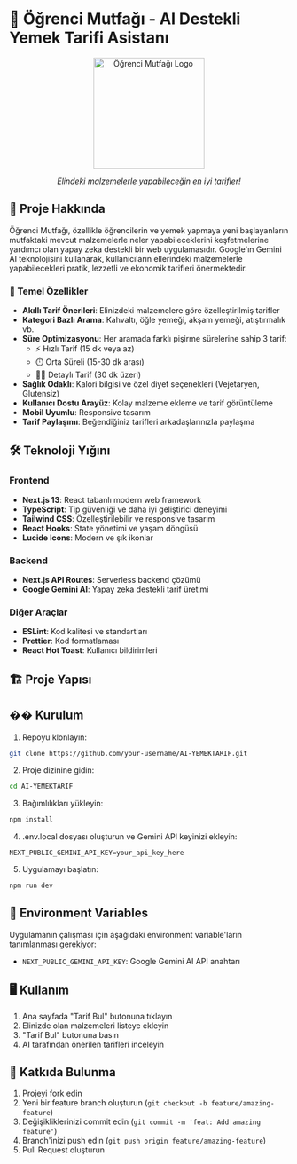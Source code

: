 # 🍳 Öğrenci Mutfağı - AI Destekli Yemek Tarifi Asistanı

<div align="center">
  <img src="public/logo.png" alt="Öğrenci Mutfağı Logo" width="200"/>
  <p><em>Elindeki malzemelerle yapabileceğin en iyi tarifler!</em></p>
</div>

## 📖 Proje Hakkında

Öğrenci Mutfağı, özellikle öğrencilerin ve yemek yapmaya yeni başlayanların mutfaktaki mevcut malzemelerle neler yapabileceklerini keşfetmelerine yardımcı olan yapay zeka destekli bir web uygulamasıdır. Google'ın Gemini AI teknolojisini kullanarak, kullanıcıların ellerindeki malzemelerle yapabilecekleri pratik, lezzetli ve ekonomik tarifleri önermektedir.

### 🎯 Temel Özellikler

- **Akıllı Tarif Önerileri**: Elinizdeki malzemelere göre özelleştirilmiş tarifler
- **Kategori Bazlı Arama**: Kahvaltı, öğle yemeği, akşam yemeği, atıştırmalık vb.
- **Süre Optimizasyonu**: Her aramada farklı pişirme sürelerine sahip 3 tarif:
  - ⚡ Hızlı Tarif (15 dk veya az)
  - ⏱️ Orta Süreli (15-30 dk arası)
  - 👨‍🍳 Detaylı Tarif (30 dk üzeri)
- **Sağlık Odaklı**: Kalori bilgisi ve özel diyet seçenekleri (Vejetaryen, Glutensiz)
- **Kullanıcı Dostu Arayüz**: Kolay malzeme ekleme ve tarif görüntüleme
- **Mobil Uyumlu**: Responsive tasarım
- **Tarif Paylaşımı**: Beğendiğiniz tarifleri arkadaşlarınızla paylaşma

## 🛠️ Teknoloji Yığını

### Frontend
- **Next.js 13**: React tabanlı modern web framework
- **TypeScript**: Tip güvenliği ve daha iyi geliştirici deneyimi
- **Tailwind CSS**: Özelleştirilebilir ve responsive tasarım
- **React Hooks**: State yönetimi ve yaşam döngüsü
- **Lucide Icons**: Modern ve şık ikonlar

### Backend
- **Next.js API Routes**: Serverless backend çözümü
- **Google Gemini AI**: Yapay zeka destekli tarif üretimi

### Diğer Araçlar
- **ESLint**: Kod kalitesi ve standartları
- **Prettier**: Kod formatlaması
- **React Hot Toast**: Kullanıcı bildirimleri

## 🏗️ Proje Yapısı

## �� Kurulum

1. Repoyu klonlayın:
```bash
git clone https://github.com/your-username/AI-YEMEKTARIF.git
```

2. Proje dizinine gidin:
```bash
cd AI-YEMEKTARIF
```

3. Bağımlılıkları yükleyin:
```bash
npm install
```

4. .env.local dosyası oluşturun ve Gemini API keyinizi ekleyin:
```env
NEXT_PUBLIC_GEMINI_API_KEY=your_api_key_here
```

5. Uygulamayı başlatın:
```bash
npm run dev
```

## 🔑 Environment Variables

Uygulamanın çalışması için aşağıdaki environment variable'ların tanımlanması gerekiyor:

- `NEXT_PUBLIC_GEMINI_API_KEY`: Google Gemini AI API anahtarı

## 🖥️ Kullanım

1. Ana sayfada "Tarif Bul" butonuna tıklayın
2. Elinizde olan malzemeleri listeye ekleyin
3. "Tarif Bul" butonuna basın
4. AI tarafından önerilen tarifleri inceleyin

## 👥 Katkıda Bulunma

1. Projeyi fork edin
2. Yeni bir feature branch oluşturun (`git checkout -b feature/amazing-feature`)
3. Değişikliklerinizi commit edin (`git commit -m 'feat: Add amazing feature'`)
4. Branch'inizi push edin (`git push origin feature/amazing-feature`)
5. Pull Request oluşturun



